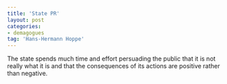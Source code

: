 ```yaml
---
title: 'State PR'
layout: post
categories:
- demagogues
tag: 'Hans-Hermann Hoppe'
---
```


The state spends much time and effort persuading the public that it is not really what it is and that the consequences of its actions are positive rather than negative.